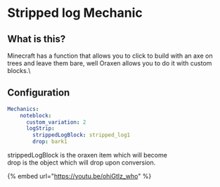 # Stripped log Mechanic

## What is this?

Minecraft has a function that allows you to click to build with an axe on trees and leave them bare, well Oraxen allows you to do it with custom blocks.\


## Configuration

```yaml
Mechanics:
    noteblock:
      custom_variation: 2
      logStrip:
        strippedLogBlock: stripped_log1
        drop: bark1
```

strippedLogBlock is the oraxen item which will become\
drop is the object which will drop upon conversion.

{% embed url="https://youtu.be/ohiGtlz_who" %}
